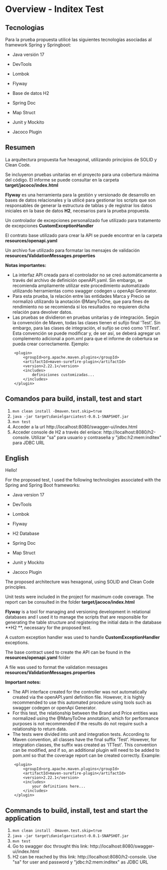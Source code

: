 # Overview - Inditex Test

## Tecnologias

Para la prueba propuesta utilicé las siguientes tecnologías asociadas al framework Spring y Springboot:

- Java versión 17

- DevTools

- Lombok

- Flyway

- Base de datos H2

- Spring Doc

- Map Struct

- Junit y Mockito

- Jacoco Plugin

## Resumen

La arquitectura propuesta fue hexagonal, utilizando principios de SOLID y Clean Code. 

Se incluyeron pruebas unitarias en el proyecto para una cobertura máxima del código. El informe se puede consultar en la carpeta **target/jacoco/index.html**

**Flyway** es una herramienta para la gestión y versionado de desarrollo en bases de datos relacionales y la utilicé para gestionar los scripts que son responsables de generar la estructura de tablas y de registrar los datos iniciales en la base de datos **H2**, necesarios para la prueba propuesta.

Un controlador de excepciones personalizado fue utilizado para tratamento de excepciones **CustomExceptionHandler**

El contrato base utilizado para crear la API se puede encontrar en la carpeta **resources/openapi.yaml**

Un archivo fue utilizado para formatar las mensajes de validación **resources/ValidationMessages.properties**

**Notas importantes:** 

- La interfaz API creada para el controlador no se creó automáticamente a través del archivo de definición openAPI.yaml. Sin embargo, se recomienda ampliamente utilizar este procedimiento automatizado utilizando herramientas como swagger codegen u openApi Generator.
- Para esta prueba, la relación entre las entidades Marca y Precio se normalizó utilizando la anotación @ManyToOne, que para fines de rendimiento no se recomienda si los resultados no requieren dicha relación para devolver datos.
- Las pruebas se dividieron en pruebas unitarias y de integración. Según la convención de Maven, todas las clases tienen el sufijo final 'Test'. Sin embargo, para las clases de integración, el sufijo se creó como 'ITTest'. Esta convención se puede modificar y, de ser así, se deberá agregar un complemento adicional a pom.xml para que el informe de cobertura se pueda crear correctamente.
Ejemplo:

```
    <plugin>
        <groupId>org.apache.maven.plugins</groupId>
        <artifactId>maven-surefire-plugin</artifactId>
        <version>2.22.1</version>
        <includes>
            definiciones customizadas...
        </includes>
    </plugin>
```

## Comandos para build, install, test and start 

1. ```mvn clean install -Dmaven.test.skip=true```
2. ```java -jar target\danielgarciatest-0.0.1-SNAPSHOT.jar```
3. ```mvn test```
4. Acceder a la url http://localhost:8080/swagger-ui/index.html
5. Acceder console de H2 a través del enlace: http://localhost:8080/h2-console. Utilizar "sa" para usuario y contraseña y "jdbc:h2:mem:inditex" para JDBC URL


## English

Hello!

For the proposed test, I used the following technologies associated with the Spring and Spring Boot frameworks:

- Java version 17

- DevTools

- Lombok

- Flyway

- H2 Database

- Spring Doc

- Map Struct

- Junit y Mockito

- Jacoco Plugin

The proposed architecture was hexagonal, using SOLID and Clean Code principles.

Unit tests were included in the project for maximum code coverage. The report can be consulted in the folder **target/jacoco/index.html**

**Flyway** is a tool for managing and versioning development in relational databases and I used it to manage the scripts that are responsible for generating the table structure and registering the initial data in the database **H2 **, necessary for the proposed test.

A custom exception handler was used to handle **CustomExceptionHandler** exceptions.

The base contract used to create the API can be found in the **resources/openapi.yaml** folder

A file was used to format the validation messages **resources/ValidationMessages.properties**

**Important notes:** 

- The API interface created for the controller was not automatically created via the openAPI.yaml definition file. However, it is highly recommended to use this automated procedure using tools such as swagger codegen or openApi Generator.
- For this test, the relationship between the Brand and Price entities was normalized using the @ManyToOne annotation, which for performance purposes is not recommended if the results do not require such a relationship to return data.
- The tests were divided into unit and integration tests. According to Maven convention, all classes have the final suffix 'Test'. However, for integration classes, the suffix was created as 'ITTest'. This convention can be modified, and if so, an additional plugin will need to be added to pom.xml so that the coverage report can be created correctly.
Example:

```
    <plugin>
        <groupId>org.apache.maven.plugins</groupId>
        <artifactId>maven-surefire-plugin</artifactId>
        <version>2.22.1</version>
        <includes>
            your definitions here...
        </includes>
    </plugin>
```

## Commands to build, install, test and start the application

1. ```mvn clean install -Dmaven.test.skip=true```
2. ```java -jar target\danielgarciatest-0.0.1-SNAPSHOT.jar```
3. ```mvn test```
4. Go to swagger doc throught this link: http://localhost:8080/swagger-ui/index.html
5. H2 can be reached by this link: http://localhost:8080/h2-console. Use "sa" for user and password y "jdbc:h2:mem:inditex" as JDBC URL